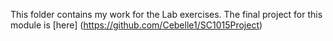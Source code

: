 This folder contains my work for the Lab exercises.
The final project for this module is [here] (https://github.com/Cebelle1/SC1015Project)
